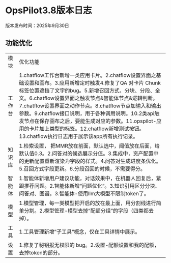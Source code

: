 # OpsPilot3.8版本日志

版本发布时间：2025年9月30日

## ****功能优化****

|     |     |
| --- | --- |
| 模块  | 优化功能 |
| 工作台  |1.chatflow工作台新增一类应用卡片。2.chatflow设置界面之基础设置和画布。3.应用新增定时触发4.修复了QA 对卡片 Chunk 标签位置遮挡了文字的bug。5.新增召回方式，分块、分段、全文。6.chatflow设置界面之触发节点&智能体节点&逻辑判断。7.chatflow设置界面之动作节点。8.chatflow节点加输入和输出参数。9.chatflow接口说明，用于各种调用说明。10.2类api触发节点在保存画布之后，要能生成对应的参数。11.opspilot-应用的卡片加上类型的标签。12.chatflow新增测试按钮。13.chatflow执行日志用于展示该app所有执行记录。|
| 知识库  | 1.检索设置， 把MMR放在前面，默认选中，阈值放在后面，给默认值0.3。2.问答对的候选展示分值。3.集成中，资产配置中的更新配置重新渲染为字段的样式。4.问答对生成进度条优化。5.召回方式字段更新。6.分段召回的时候，不需要得分。|
| 智能体  | 1.智能体新增用户建议功能，对话效果中，在机器人回复后，紧跟推荐问题。2.智能体新增“问题优化”。3.知识引用区分分块、问答对、图谱。3.智能体-使用llm大模型不限制token了。|
| 模型  | 1.模型管理，每一类模型把开启的放在最上面，用分割线进行简单分割。2.模型管理-模型去掉“配额分组”的字段（四类都去掉）。|
| 工具  |1.工具管理新增”子工具“概念，仅在工具详情中展示。|
| 设置  |1.修复了秘钥报无权限的 bug。2.设置-配额设置和我的配额，去掉token的部分。|
